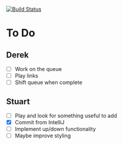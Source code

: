 [![Build Status](https://travis-ci.org/nelson54/youtube-queue.svg?branch=master)](https://travis-ci.org/nelson54/youtube-queue)

# To Do
## Derek
- [ ] Work on the queue  
 - [ ] Play links  
 - [ ] Shift queue when complete  

## Stuart
- [ ] Play and look for something useful to add
 - [x] Commit from IntelliJ
 - [ ] Implement up/down functionality  
 - [ ] Maybe improve styling  
